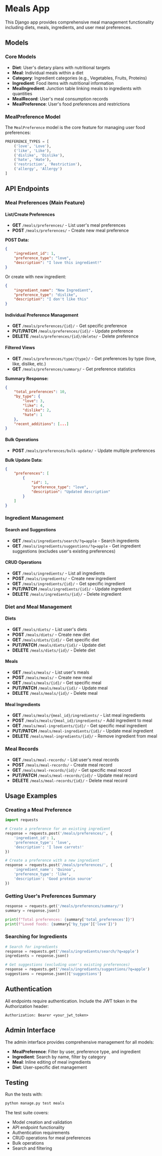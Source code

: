 # Meals App

This Django app provides comprehensive meal management functionality including diets, meals, ingredients, and user meal preferences.

## Models

### Core Models
- **Diet**: User's dietary plans with nutritional targets
- **Meal**: Individual meals within a diet
- **Category**: Ingredient categories (e.g., Vegetables, Fruits, Proteins)
- **Ingredient**: Food items with nutritional information
- **MealIngredient**: Junction table linking meals to ingredients with quantities
- **MealRecord**: User's meal consumption records
- **MealPreference**: User's food preferences and restrictions

### MealPreference Model

The `MealPreference` model is the core feature for managing user food preferences:

```python
PREFERENCE_TYPES = [
    ('love', 'Love'),
    ('like', 'Like'),
    ('dislike', 'Dislike'),
    ('hate', 'Hate'),
    ('restriction', 'Restriction'),
    ('allergy', 'Allergy')
]
```

## API Endpoints

### Meal Preferences (Main Feature)

#### List/Create Preferences
- **GET** `/meals/preferences/` - List user's meal preferences
- **POST** `/meals/preferences/` - Create new meal preference

**POST Data:**
```json
{
    "ingredient_id": 1,
    "preference_type": "love",
    "description": "I love this ingredient!"
}
```

Or create with new ingredient:
```json
{
    "ingredient_name": "New Ingredient",
    "preference_type": "dislike",
    "description": "I don't like this"
}
```

#### Individual Preference Management
- **GET** `/meals/preferences/{id}/` - Get specific preference
- **PUT/PATCH** `/meals/preferences/{id}/` - Update preference
- **DELETE** `/meals/preferences/{id}/delete/` - Delete preference

#### Filtered Views
- **GET** `/meals/preferences/type/{type}/` - Get preferences by type (love, like, dislike, etc.)
- **GET** `/meals/preferences/summary/` - Get preference statistics

**Summary Response:**
```json
{
    "total_preferences": 10,
    "by_type": {
        "love": 3,
        "like": 4,
        "dislike": 2,
        "hate": 1
    },
    "recent_additions": [...]
}
```

#### Bulk Operations
- **POST** `/meals/preferences/bulk-update/` - Update multiple preferences

**Bulk Update Data:**
```json
{
    "preferences": [
        {
            "id": 1,
            "preference_type": "love",
            "description": "Updated description"
        }
    ]
}
```

### Ingredient Management

#### Search and Suggestions
- **GET** `/meals/ingredients/search/?q=apple` - Search ingredients
- **GET** `/meals/ingredients/suggestions/?q=apple` - Get ingredient suggestions (excludes user's existing preferences)

#### CRUD Operations
- **GET** `/meals/ingredients/` - List all ingredients
- **POST** `/meals/ingredients/` - Create new ingredient
- **GET** `/meals/ingredients/{id}/` - Get specific ingredient
- **PUT/PATCH** `/meals/ingredients/{id}/` - Update ingredient
- **DELETE** `/meals/ingredients/{id}/` - Delete ingredient

### Diet and Meal Management

#### Diets
- **GET** `/meals/diets/` - List user's diets
- **POST** `/meals/diets/` - Create new diet
- **GET** `/meals/diets/{id}/` - Get specific diet
- **PUT/PATCH** `/meals/diets/{id}/` - Update diet
- **DELETE** `/meals/diets/{id}/` - Delete diet

#### Meals
- **GET** `/meals/meals/` - List user's meals
- **POST** `/meals/meals/` - Create new meal
- **GET** `/meals/meals/{id}/` - Get specific meal
- **PUT/PATCH** `/meals/meals/{id}/` - Update meal
- **DELETE** `/meals/meals/{id}/` - Delete meal

#### Meal Ingredients
- **GET** `/meals/meals/{meal_id}/ingredients/` - List meal ingredients
- **POST** `/meals/meals/{meal_id}/ingredients/` - Add ingredient to meal
- **GET** `/meals/meal-ingredients/{id}/` - Get specific meal ingredient
- **PUT/PATCH** `/meals/meal-ingredients/{id}/` - Update meal ingredient
- **DELETE** `/meals/meal-ingredients/{id}/` - Remove ingredient from meal

### Meal Records
- **GET** `/meals/meal-records/` - List user's meal records
- **POST** `/meals/meal-records/` - Create meal record
- **GET** `/meals/meal-records/{id}/` - Get specific meal record
- **PUT/PATCH** `/meals/meal-records/{id}/` - Update meal record
- **DELETE** `/meals/meal-records/{id}/` - Delete meal record

## Usage Examples

### Creating a Meal Preference

```python
import requests

# Create a preference for an existing ingredient
response = requests.post('/meals/preferences/', {
    'ingredient_id': 1,
    'preference_type': 'love',
    'description': 'I love carrots!'
})

# Create a preference with a new ingredient
response = requests.post('/meals/preferences/', {
    'ingredient_name': 'Quinoa',
    'preference_type': 'like',
    'description': 'Good protein source'
})
```

### Getting User's Preferences Summary

```python
response = requests.get('/meals/preferences/summary/')
summary = response.json()

print(f"Total preferences: {summary['total_preferences']}")
print(f"Loved foods: {summary['by_type']['love']}")
```

### Searching for Ingredients

```python
# Search for ingredients
response = requests.get('/meals/ingredients/search/?q=apple')
ingredients = response.json()

# Get suggestions (excluding user's existing preferences)
response = requests.get('/meals/ingredients/suggestions/?q=apple')
suggestions = response.json()['suggestions']
```

## Authentication

All endpoints require authentication. Include the JWT token in the Authorization header:

```
Authorization: Bearer <your_jwt_token>
```

## Admin Interface

The admin interface provides comprehensive management for all models:

- **MealPreference**: Filter by user, preference type, and ingredient
- **Ingredient**: Search by name, filter by category
- **Meal**: Inline editing of meal ingredients
- **Diet**: User-specific diet management

## Testing

Run the tests with:

```bash
python manage.py test meals
```

The test suite covers:
- Model creation and validation
- API endpoint functionality
- Authentication requirements
- CRUD operations for meal preferences
- Bulk operations
- Search and filtering 